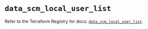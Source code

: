 # `data_scm_local_user_list`

Refer to the Terraform Registry for docs: [`data_scm_local_user_list`](https://registry.terraform.io/providers/paloaltonetworks/scm/1.0.2/docs/data-sources/local_user_list).

